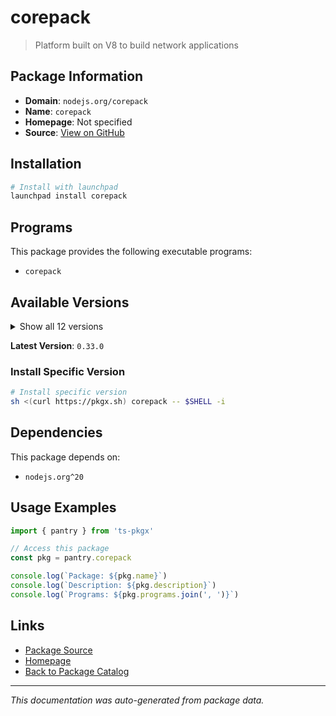 # corepack

> Platform built on V8 to build network applications

## Package Information

- **Domain**: `nodejs.org/corepack`
- **Name**: `corepack`
- **Homepage**: Not specified
- **Source**: [View on GitHub](https://github.com/pkgxdev/pantry/tree/main/projects/nodejs.org/corepack/package.yml)

## Installation

```bash
# Install with launchpad
launchpad install corepack
```

## Programs

This package provides the following executable programs:

- `corepack`

## Available Versions

<details>
<summary>Show all 12 versions</summary>

- `0.33.0`, `0.32.0`, `0.31.0`, `0.30.0`, `0.29.4`
- `0.29.3`, `0.29.2`, `0.28.2`, `0.28.1`, `0.28.0`
- `0.27.0`, `0.26.0`

</details>

**Latest Version**: `0.33.0`

### Install Specific Version

```bash
# Install specific version
sh <(curl https://pkgx.sh) corepack -- $SHELL -i
```

## Dependencies

This package depends on:

- `nodejs.org^20`

## Usage Examples

```typescript
import { pantry } from 'ts-pkgx'

// Access this package
const pkg = pantry.corepack

console.log(`Package: ${pkg.name}`)
console.log(`Description: ${pkg.description}`)
console.log(`Programs: ${pkg.programs.join(', ')}`)
```

## Links

- [Package Source](https://github.com/pkgxdev/pantry/tree/main/projects/nodejs.org/corepack/package.yml)
- [Homepage](#)
- [Back to Package Catalog](../../package-catalog.md)

---

*This documentation was auto-generated from package data.*
